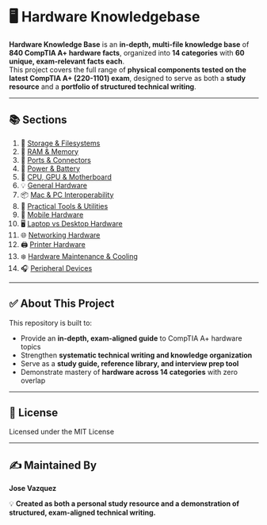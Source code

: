 # 🖥️ Hardware Knowledgebase

**Hardware Knowledge Base** is an **in-depth, multi-file knowledge base** of **840 CompTIA A+ hardware facts**, organized into **14 categories** with **60 unique, exam-relevant facts each**.  
This project covers the full range of **physical components tested on the latest CompTIA A+ (220-1101) exam**, designed to serve as both a **study resource** and a **portfolio of structured technical writing**.  

---

## 📚 Sections  

1. 💾 [Storage & Filesystems](sections/01-storage-and-filesystems.md)  
2. 🧠 [RAM & Memory](sections/02-ram-memory.md)  
3. 🔌 [Ports & Connectors](sections/03-ports-connectors.md)  
4. 🔋 [Power & Battery](sections/04-power-and-battery.md)  
5. 🧩 [CPU, GPU & Motherboard](sections/05-cpu-gpu-motherboard.md)  
6. 💡 [General Hardware](sections/06-general-hardware.md)  
7. 📦 [Mac & PC Interoperability](sections/07-mac-pc-interoperability.md)  
8. 🧰 [Practical Tools & Utilities](sections/08-practical-tools-utilities.md)  
9. 📱 [Mobile Hardware](sections/09-mobile-hardware.md)  
10. 🖥️ [Laptop vs Desktop Hardware](sections/10-laptop-vs-desktop-hardware.md)  
11. 🌐 [Networking Hardware](sections/11-networking-hardware.md)  
12. 🖨️ [Printer Hardware](sections/12-printer-hardware.md)  
13. ❄️ [Hardware Maintenance & Cooling](sections/13-maintenance-cooling.md)  
14. 🎧 [Peripheral Devices](sections/14-peripheral-devices.md)  

---

## ✅ About This Project  

This repository is built to:  
- Provide an **in-depth, exam-aligned guide** to CompTIA A+ hardware topics  
- Strengthen **systematic technical writing and knowledge organization**  
- Serve as a **study guide, reference library, and interview prep tool**  
- Demonstrate mastery of **hardware across 14 categories** with zero overlap  

---

## 📜 License  
Licensed under the MIT License  

---

## ✍️ Maintained By  
**Jose Vazquez** 

💡 **Created as both a personal study resource and a demonstration of structured, exam-aligned technical writing.**


